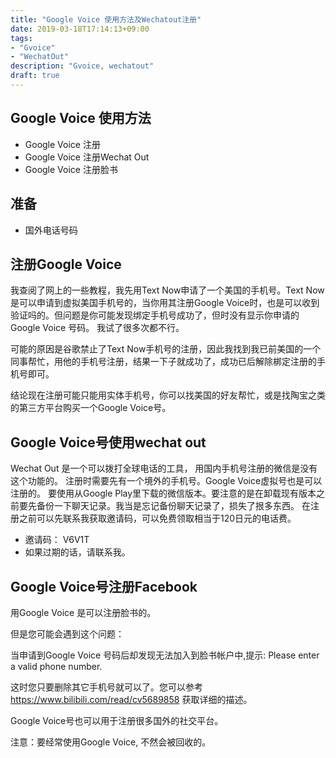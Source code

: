```yaml
---
title: "Google Voice 使用方法及Wechatout注册"
date: 2019-03-18T17:14:13+09:00
tags: 
- "Gvoice"
- "WechatOut"
description: "Gvoice, wechatout"
draft: true
---
```


## Google Voice 使用方法

- Google Voice 注册
- Google Voice 注册Wechat Out
- Google Voice 注册脸书

<!--more-->

## 准备
- 国外电话号码

## 注册Google Voice

我查阅了网上的一些教程，我先用Text Now申请了一个美国的手机号。Text Now是可以申请到虚拟美国手机号的，当你用其注册Google Voice时，也是可以收到验证吗的。但问题是你可能发现绑定手机号成功了，但时没有显示你申请的Google Voice 号码。 我试了很多次都不行。


可能的原因是谷歌禁止了Text Now手机号的注册，因此我找到我已前美国的一个同事帮忙，用他的手机号注册，结果一下子就成功了，成功已后解除梆定注册的手机号即可。


结论现在注册可能只能用实体手机号，你可以找美国的好友帮忙，或是找陶宝之类的第三方平台购买一个Google Voice号。

## Google Voice号使用wechat out

Wechat Out 是一个可以拨打全球电话的工具， 用国内手机号注册的微信是没有这个功能的。 注册时需要先有一个境外的手机号。Google Voice虚拟号也是可以注册的。 要使用从Google Play里下载的微信版本。要注意的是在卸载现有版本之前要先备份一下聊天记录。我当是忘记备份聊天记录了，损失了拫多东西。  在注册之前可以先联系我获取邀请码，可以免费领取相当于120日元的电话费。

- 邀请码： V6V1T
- 如果过期的话，请联系我。

## Google Voice号注册Facebook

用Google Voice 是可以注册脸书的。

但是您可能会遇到这个问题：

当申请到Google Voice 号码后却发现无法加入到脸书帐户中,提示: Please enter a valid phone number.

这时您只要删除其它手机号就可以了。您可以参考 https://www.bilibili.com/read/cv5689858 获取详细的描述。

Google Voice号也可以用于注册很多国外的社交平台。

注意：要经常使用Google Voice, 不然会被回收的。
